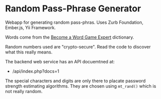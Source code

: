 # Random Pass-Phrase Generator

Webapp for generating random pass-phras.
Uses Zurb Foundation, Ember.js, Yii Framework.

Words come from the [Become a Word Game Expert](http://www.becomeawordgameexpert.com/index.htm)
dictionary.

Random numbers used are "crypto-secure". Read the code to discover what this really means.

The backend web service has an API docuemtned at:

 * /api/index.php?docs=1

The special characters and digits are only there to placate password strength estimating algorithms.
They are chosen using `mt_rand()` which is not really random.